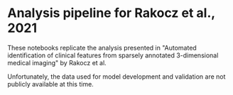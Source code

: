 # Analysis pipeline for Rakocz et al., 2021

These notebooks replicate the analysis presented in "Automated identification of clinical features from sparsely annotated 3-dimensional medical imaging" by Rakocz et al.

Unfortunately, the data used for model development and validation are not publicly available at this time.